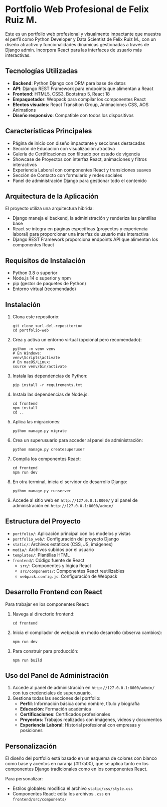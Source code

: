 # Portfolio Web Profesional de Felix Ruiz M.

Este es un portfolio web profesional y visualmente impactante que muestra el perfil como Python Developer y Data Scientist de Felix Ruiz M., con un diseño atractivo y funcionalidades dinámicas gestionadas a través de Django admin. Incorpora React para las interfaces de usuario más interactivas.

## Tecnologías Utilizadas

- **Backend**: Python Django con ORM para base de datos
- **API**: Django REST Framework para endpoints que alimentan a React
- **Frontend**: HTML5, CSS3, Bootstrap 5, React 18
- **Empaquetador**: Webpack para compilar los componentes React
- **Efectos visuales**: React Transition Group, Animaciones CSS, AOS Animations
- **Diseño responsivo**: Compatible con todos los dispositivos

## Características Principales

- Página de inicio con diseño impactante y secciones destacadas
- Sección de Educación con visualización atractiva
- Galería de Certificaciones con filtrado por estado de vigencia
- Showcase de Proyectos con interfaz React, animaciones y filtros interactivos
- Experiencia Laboral con componentes React y transiciones suaves
- Sección de Contacto con formulario y redes sociales
- Panel de administración Django para gestionar todo el contenido

## Arquitectura de la Aplicación

El proyecto utiliza una arquitectura híbrida:
- Django maneja el backend, la administración y renderiza las plantillas base
- React se integra en páginas específicas (proyectos y experiencia laboral) para proporcionar una interfaz de usuario más interactiva
- Django REST Framework proporciona endpoints API que alimentan los componentes React

## Requisitos de Instalación

- Python 3.8 o superior
- Node.js 14 o superior y npm
- pip (gestor de paquetes de Python)
- Entorno virtual (recomendado)

## Instalación

1. Clona este repositorio:
   ```
   git clone <url-del-repositorio>
   cd portfolio-web
   ```

2. Crea y activa un entorno virtual (opcional pero recomendado):
   ```
   python -m venv venv
   # En Windows:
   venv\Scripts\activate
   # En macOS/Linux:
   source venv/bin/activate
   ```

3. Instala las dependencias de Python:
   ```
   pip install -r requirements.txt
   ```

4. Instala las dependencias de Node.js:
   ```
   cd frontend
   npm install
   cd ..
   ```

5. Aplica las migraciones:
   ```
   python manage.py migrate
   ```

6. Crea un superusuario para acceder al panel de administración:
   ```
   python manage.py createsuperuser
   ```

7. Compila los componentes React:
   ```
   cd frontend
   npm run dev
   ```

8. En otra terminal, inicia el servidor de desarrollo Django:
   ```
   python manage.py runserver
   ```

9. Accede al sitio web en `http://127.0.0.1:8000/` y al panel de administración en `http://127.0.0.1:8000/admin/`

## Estructura del Proyecto

- `portfolio/`: Aplicación principal con los modelos y vistas
- `portfolio_web/`: Configuración del proyecto Django
- `static/`: Archivos estáticos (CSS, JS, imágenes)
- `media/`: Archivos subidos por el usuario
- `templates/`: Plantillas HTML
- `frontend/`: Código fuente de React
  - `src/`: Componentes y lógica React
  - `src/components/`: Componentes React reutilizables
  - `webpack.config.js`: Configuración de Webpack

## Desarrollo Frontend con React

Para trabajar en los componentes React:

1. Navega al directorio frontend:
   ```
   cd frontend
   ```

2. Inicia el compilador de webpack en modo desarrollo (observa cambios):
   ```
   npm run dev
   ```

3. Para construir para producción:
   ```
   npm run build
   ```

## Uso del Panel de Administración

1. Accede al panel de administración en `http://127.0.0.1:8000/admin/` con tus credenciales de superusuario.
2. Gestiona todas las secciones del portfolio:
   - **Perfil**: Información básica como nombre, título y biografía
   - **Educación**: Formación académica
   - **Certificaciones**: Certificados profesionales
   - **Proyectos**: Trabajos realizados con imágenes, videos y documentos
   - **Experiencia Laboral**: Historial profesional con empresas y posiciones

## Personalización

El diseño del portfolio está basado en un esquema de colores con blanco como base y acentos en naranja (#ff7a00), que se aplica tanto en los componentes Django tradicionales como en los componentes React.

Para personalizar:
- Estilos globales: modifica el archivo `static/css/style.css`
- Componentes React: edita los archivos `.css` en `frontend/src/components/`


